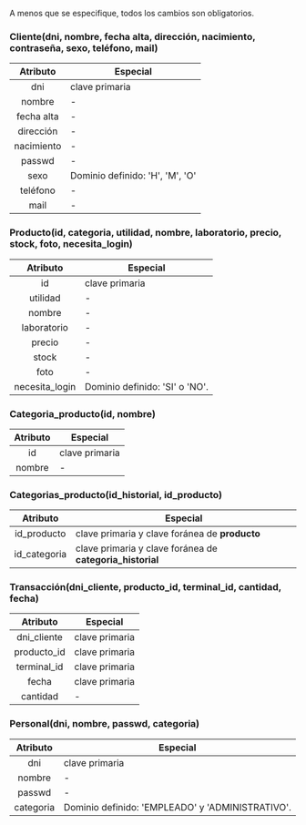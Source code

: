 A menos que se especifique, todos los cambios son obligatorios.

### Cliente(dni, nombre, fecha alta, dirección, nacimiento, contraseña, sexo, teléfono, mail)
|Atributo|Especial|
|:---:|---|
|dni|clave primaria|
|nombre|-|
|fecha alta|-|
|dirección|-|
|nacimiento|-|
|passwd|-|
|sexo|Dominio definido: 'H', 'M', 'O'|
|teléfono|-|
|mail|-|

### Producto(id, categoria, utilidad, nombre, laboratorio, precio, stock, foto, necesita_login)
|Atributo|Especial|
|:---:|---|
|id|clave primaria|
|utilidad|-|
|nombre|-|
|laboratorio|-|
|precio|-|
|stock|-|
|foto|-|
|necesita_login|Dominio definido: 'SI' o 'NO'.|
<!-- Las categorías van en Categorias_producto -->

### Categoria_producto(id, nombre)
<!-- Nos permite añadir categorías sobre la marcha -->
|Atributo|Especial|
|:---:|---|
|id|clave primaria|
|nombre|-|

### Categorias_producto(id_historial, id_producto)
<!-- Relaciona un producto con una categoría. Nos permite varias categorías en un mismo producto. -->
|Atributo|Especial|
|:---:|---|
|id_producto|clave primaria y clave foránea de **producto**|
|id_categoria|clave primaria y clave foránea de **categoria_historial**|

### Transacción(dni_cliente, producto_id, terminal_id, cantidad, fecha)
|Atributo|Especial|
|:---:|---|
|dni_cliente|clave primaria|
|producto_id|clave primaria|
|terminal_id|clave primaria|
|fecha|clave primaria|
|cantidad|-|

### Personal(dni, nombre, passwd, categoria)
|Atributo|Especial|
|:---:|---|
|dni|clave primaria|
|nombre|-|
|passwd|-|
|categoria|Dominio definido: 'EMPLEADO' y 'ADMINISTRATIVO'.|


